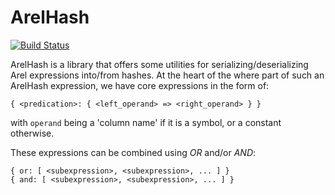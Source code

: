# ArelHash

[![Build Status](http://img.shields.io/travis/UP-nxt/arel_hash.svg)](https://travis-ci.org/UP-nxt/arel_hash)

ArelHash is a library that offers some utilities for serializing/deserializing Arel expressions into/from hashes.
At the heart of the where part of such an ArelHash expression, we have core expressions in the form of: 

 ``` { <predication>: { <left_operand> => <right_operand> } } ```
  
with ```operand``` being a 'column name' if it is a symbol, or a constant otherwise.
 
These expressions can be combined using *OR* and/or *AND*:
 
    { or: [ <subexpression>, <subexpression>, ... ] }
    { and: [ <subexpression>, <subexpression>, ... ] }
 
 
